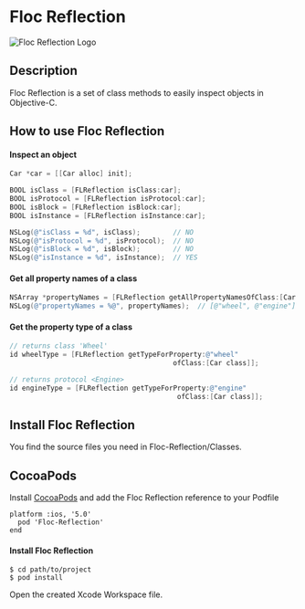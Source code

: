 # Floc Reflection
![Floc Reflection Logo](http://sschmid.com/Dev/iOS/Libs/Floc-Reflection/Floc-Reflection-128.png)

## Description
Floc Reflection is a set of class methods to easily inspect objects in Objective-C.

## How to use Floc Reflection

#### Inspect an object

```objective-c
Car *car = [[Car alloc] init];

BOOL isClass = [FLReflection isClass:car];
BOOL isProtocol = [FLReflection isProtocol:car];
BOOL isBlock = [FLReflection isBlock:car];
BOOL isInstance = [FLReflection isInstance:car];

NSLog(@"isClass = %d", isClass);        // NO
NSLog(@"isProtocol = %d", isProtocol);  // NO
NSLog(@"isBlock = %d", isBlock);        // NO
NSLog(@"isInstance = %d", isInstance);  // YES
```

#### Get all property names of a class

```objective-c
NSArray *propertyNames = [FLReflection getAllPropertyNamesOfClass:[Car class]];
NSLog(@"propertyNames = %@", propertyNames);  // [@"wheel", @"engine"]
```

#### Get the property type of a class

```objective-c
// returns class 'Wheel'
id wheelType = [FLReflection getTypeForProperty:@"wheel"
                                        ofClass:[Car class]];

// returns protocol <Engine>
id engineType = [FLReflection getTypeForProperty:@"engine"
                                         ofClass:[Car class]];
```

## Install Floc Reflection
You find the source files you need in Floc-Reflection/Classes.

## CocoaPods
Install [CocoaPods] and add the Floc Reflection reference to your Podfile

```
platform :ios, '5.0'
  pod 'Floc-Reflection'
end
```

#### Install Floc Reflection

```
$ cd path/to/project
$ pod install
```

Open the created Xcode Workspace file.

[CocoaPods]: http://cocoapods.org